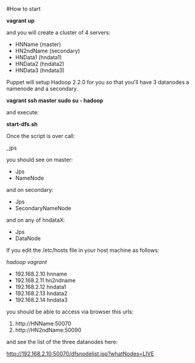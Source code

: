 #How to start 

**vagrant up**

and you will create a cluster of 4 servers:

- HNName (master)
- HN2ndName (secondary)
- HNData1 (hndata1)
- HNData2 (hndata2)
- HNData3 (hndata3)

Puppet will setup Hadoop 2.2.0 for you so that you'll have 3 datanodes a namenode and a secondary.

**vagrant ssh master**
**sudo su - hadoop**

and execute:

**start-dfs.sh**

Once the script is over call: 

_jps

you should see on master:

- <pid> Jps
- <pid> NameNode

and on secondary:

- <pid> Jps
- <pid> SecondaryNameNode

and on any of hndataX:

- <pid> Jps
- <pid> DataNode

If you edit the /etc/hosts file in your host machine as follows:

*hadoop vagrant*
- 192.168.2.10    hnname
- 192.168.2.11    hn2ndname
- 192.168.2.12    hndata1
- 192.168.2.13    hndata2
- 192.168.2.14    hndata3

you should be able to access via browser this urls:

1. http://HNName:50070
2. http://HN2ndName:50090

and see the list of the three datanodes here:

http://192.168.2.10:50070/dfsnodelist.jsp?whatNodes=LIVE